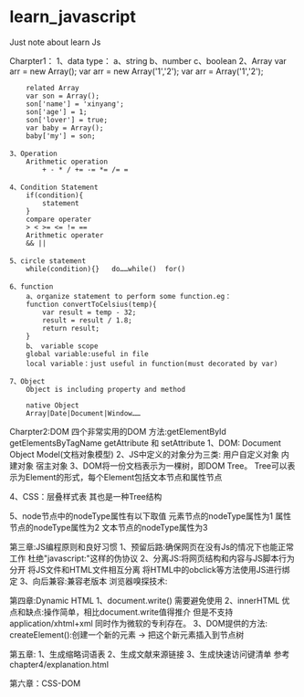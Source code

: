 # learn_javascript
Just note about learn Js


Charpter1：
    1、data type：
        a、string
        b、number
        c、boolean
    2、Array
        var arr = new Array();
        var arr = new Array('1','2');
        var arr = Array('1','2');

        related Array
        var son = Array();
        son['name'] = 'xinyang';
        son['age'] = 1;
        son['lover'] = true;
        var baby = Array();
        baby['my'] = son;

    3、Operation
        Arithmetic operation
            + - * / += -= *= /= =

    4、Condition Statement
        if(condition){
            statement
        }
        compare operater
        > < >= <= != == 
        Arithmetic operater
        && || 

    5、circle statement
        while(condition){}   do……while()  for() 

    6、function
        a、organize statement to perform some function.eg：
        function convertToCelsius(temp){
            var result = temp - 32;
            result = result / 1.8;
            return result;
        }
        b、 variable scope
        global variable:useful in file
        local variable：just useful in function(must decorated by var)

    7、Object
        Object is including property and method

        native Object
        Array|Date|Document|Window……

Charpter2:DOM
四个非常实用的DOM 方法:getElementById getElementsByTagName getAttribute 和 setAttribute
1、DOM: Document Object Model(文档对象模型)
2、JS中定义的对象分为三类:
 用户自定义对象
 内建对象
 宿主对象
3、DOM将一份文档表示为一棵树，即DOM Tree。
Tree可以表示为Element的形式，每个Element包括文本节点和属性节点

4、CSS：层叠样式表
其也是一种Tree结构

5、node节点中的nodeType属性有以下取值
 元素节点的nodeType属性为1
 属性节点的nodeType属性为2
 文本节点的nodeType属性为3


第三章:JS编程原则和良好习惯
    1、预留后路:确保网页在没有Js的情况下也能正常工作
        杜绝"javascript:"这样的伪协议
    2、分离JS:将网页结构和内容与JS脚本行为分开
        将JS文件和HTML文件相互分离
        将HTML中的obclick等方法使用JS进行绑定
    3、向后兼容:兼容老版本
        浏览器嗅探技术:

第四章:Dynamic HTML
    1、document.write()   需要避免使用
    2、innerHTML  优点和缺点:操作简单，相比document.write值得推介 但是不支持 application/xhtml+xml 同时作为微软的专利存在。
    3、DOM提供的方法: 
        createElement():创建一个新的元素 -> 把这个新元素插入到节点树  

第五章:
    1、生成缩略词语表
    2、生成文献来源链接
    3、生成快速访问键清单
 参考chapter4/explanation.html

第六章：CSS-DOM

